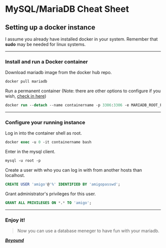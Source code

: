 # MySQL/MariaDB Cheat Sheet

## Setting up a docker instance

I assume you already have installed docker in your system. Remember that **sudo** may be needed for linux systems.

---
### **Install and run a Docker container**
Download mariadb image from the docker hub repo.
```ps
docker pull mariadb
```
Run a permanent container (Note: there are other options to configure if you wish, [check in here](https://hub.docker.com/_/mariadb))
```ps
docker run --detach --name containername -p 3306:3306 -e MARIADB_ROOT_PASSWORD='passroot' mariadb:latest
````
---
### **Configure your running instance**

Log in into the container shell as root.
```ps
docker exec -u 0 -it containername bash
````
Enter in the mysql client.
```ps
mysql -u root -p
```
Create a user with who you can log in with from another hosts than localhost.
```sql
CREATE USER 'amigo'@'%' IDENTIFIED BY 'amigopasswd';
```
Grant administrator's privileges for this user.
```sql
GRANT ALL PRIVILEGES ON *.* TO 'amigo';
```

---
### **Enjoy it!**
> Now you can use a database meneger to have fun with your mariadb.

[***Beyound***](mariadb.sql)